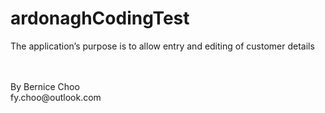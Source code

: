 # ardonaghCodingTest
The application’s purpose is to allow entry and editing of customer details

<br />
<br />
By Bernice Choo<br />
fy.choo@outlook.com


